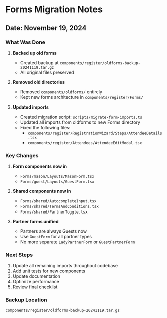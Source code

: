 # Forms Migration Notes

## Date: November 19, 2024

### What Was Done

1. **Backed up old forms**
   - Created backup at `components/register/oldforms-backup-20241119.tar.gz`
   - All original files preserved

2. **Removed old directories**
   - Removed `components/oldforms/` entirely
   - Kept new forms architecture in `components/register/Forms/`

3. **Updated imports**
   - Created migration script: `scripts/migrate-form-imports.ts`
   - Updated all imports from oldforms to new Forms directory
   - Fixed the following files:
     - `components/register/RegistrationWizard/Steps/AttendeeDetails.tsx`
     - `components/register/Attendees/AttendeeEditModal.tsx`

### Key Changes

1. **Form components now in**
   - `Forms/mason/Layouts/MasonForm.tsx`
   - `Forms/guest/Layouts/GuestForm.tsx`

2. **Shared components now in**
   - `Forms/shared/AutocompleteInput.tsx`
   - `Forms/shared/TermsAndConditions.tsx`
   - `Forms/shared/PartnerToggle.tsx`

3. **Partner forms unified**
   - Partners are always Guests now
   - Use `GuestForm` for all partner types
   - No more separate `LadyPartnerForm` or `GuestPartnerForm`

### Next Steps

1. Update all remaining imports throughout codebase
2. Add unit tests for new components
3. Update documentation
4. Optimize performance
5. Review final checklist

### Backup Location

`components/register/oldforms-backup-20241119.tar.gz`